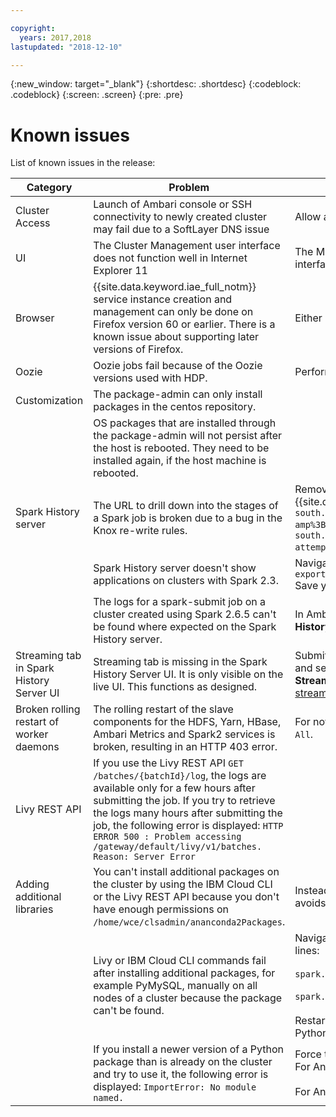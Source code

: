 ```yaml
---

copyright:
  years: 2017,2018
lastupdated: "2018-12-10"

---
```


<!-- Attribute definitions -->
{:new_window: target="_blank"}
{:shortdesc: .shortdesc}
{:codeblock: .codeblock}
{:screen: .screen}
{:pre: .pre}

# Known issues

List of known issues in the release:

| Category | Problem | Workaround |
|------------|-----------|-----------|
| Cluster Access | Launch of Ambari console or SSH connectivity to newly created cluster may fail due to a SoftLayer DNS issue | Allow a few minutes prior to access.|
| UI | The Cluster Management user interface does not function well in Internet Explorer 11 | The Management user interface functions fine in Chrome, Safari and Firefox. Use these browsers to access the user interface. |
| Browser | {{site.data.keyword.iae_full_notm}} service instance creation and management can only be done on Firefox version 60 or earlier. There is a known issue about supporting later versions of Firefox. | Either use Firefox version 60 or earlier, or switch to another supported browser like Chrome or Safari. |
| Oozie | Oozie jobs fail because of the Oozie versions used with HDP. | Perform the steps in the following [workaround](/docs/services/AnalyticsEngine/workaround-oozie-jobs.html). |
| Customization | The package-admin can only install packages in the centos repository. | |
| | OS packages that are installed through the package-admin will not persist after the host is rebooted. They need to be installed again, if the host machine is rebooted. | |   
| Spark History server | The URL to drill down into the stages of a Spark job is broken due to a bug in the Knox re-write rules. | Remove &`amp%3B` from the stages URL. For example, replace the following broken re-write URL (the example uses the {{site.data.keyword.Bluemix_short}} hosting location `us-south`): `https://chs-xxx-yyy-mn001.us-south.ae.appdomain.cloud:8443/gateway/default/sparkhistory/history/application_xxxxxxxxxxx_yyyy/stages/stage?amp%3Battempt=0&id=2` by this workaround URL: `https://chs-yyy-yyyy-mn001.us-south.ae.appdomain.cloud:8443/gateway/default/sparkhistory/history/application_xxxxxxxxxx_yyyy/stages/stage?attempt=0&id=2` . |
| | Spark History server doesn't show applications on clusters with Spark 2.3. | Navigate to **Ambari UI > Spark2 > Configs > Advanced spark2-env > content** and add the following line: </br> `export SPARK_HISTORY_OPTS="-Dspark.ui.proxyBase=/gateway/default/sparkhistory" ` </br> Save your changes and restart your cluster. |
| | The logs for a spark-submit job on a cluster created using Spark 2.6.5 can't be found where expected on the Spark History server.| In Ambari, navigate to **Yarn > Quick Links > Resource Manager UI**, locate your job under the **ID** column and click **History** (the tracking URL). This will take you to the Spark History server logs.|
|Streaming tab in Spark History Server UI | Streaming tab is missing in the Spark History Server UI. It is only visible on the live UI. This functions as designed. | Submit the Spark job in client mode as a YARN application. Then go to **Yarn > Quick Links > Resource Manager UI** and search for your launched application. Scroll to the extreme right and click **ApplicationMaster** to see the **Streaming** tab. For more details, see https://community.hortonworks.com/questions/110212/hdp-26-spark-21-streaming-tab-not-available-in-the.html. |   
| Broken rolling restart of worker daemons | The rolling restart of the slave components for the HDFS, Yarn, HBase, Ambari Metrics and Spark2 services is broken, resulting in an HTTP 403 error.  | For now, a workaround is to restart the respective service as a whole from service action menu by selecting `Restart All`.|
| Livy REST API | If you use the Livy REST API `GET /batches/{batchId}/log`, the logs are available only for a few hours after submitting the job. If you try to retrieve the logs many hours after submitting the job, the following error is displayed: `HTTP ERROR 500 : Problem accessing /gateway/default/livy/v1/batches. Reason: Server Error` | |
| Adding additional libraries | You can't install additional packages on the cluster by using the IBM Cloud CLI or the Livy REST API because you don't have enough permissions on `/home/wce/clsadmin/ananconda2Packages`. | Instead of using spark-submit commands, you should use a customization script to install additional libraries. This avoids permission problems and  installs across all nodes of the cluster . See [Installing additional libraries](/docs/services/AnalyticsEngine/installing-additional-libraries.html#cluster-wide-installation.).|
|  | Livy or IBM Cloud CLI commands fail after installing additional packages, for example PyMySQL, manually on all nodes of a cluster because the package can't be found. | Navigate to **Ambari UI > Spark2 > Configs > Custom spark2-defaults > Add Property ** and enter the following 2 lines: <br> <br> `spark.yarn.appMasterEnv.PYSPARK3_PYTHON=/home/common/conda/anaconda3/bin/python` <br> <br> `spark.yarn.appMasterEnv.PYSPARK_PYTHON=/home/common/conda/anaconda2/bin/python` <br> <br> Restart the Spark service when prompted. This command forces the use of Anaconda Python instead of System Python. |
|  | If you install a newer version of a Python package than is already on the cluster and try to use it, the following error is displayed: `ImportError: No module named.` | Force the path to take the latest version by entering the following in your Python script: <br> For Anaconda3: `import sys; sys.path.insert(0, '/home/wce/clsadmin/pipAnaconda3Packages')` <br> <br> For Anaconda2: `import sys; sys.path.insert(0, '/home/wce/clsadmin/pipAnaconda2Packages')` |
